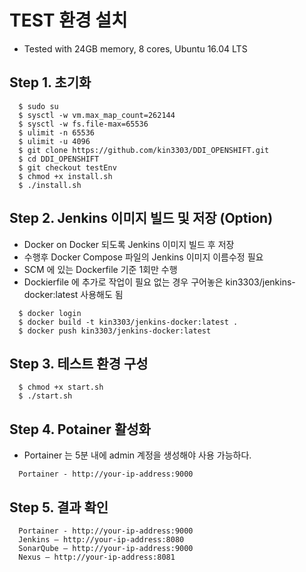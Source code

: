# TEST 환경 설치

- Tested with 24GB memory, 8 cores,  Ubuntu 16.04 LTS  

## Step 1. 초기화

```console
  $ sudo su 
  $ sysctl -w vm.max_map_count=262144
  $ sysctl -w fs.file-max=65536
  $ ulimit -n 65536
  $ ulimit -u 4096
  $ git clone https://github.com/kin3303/DDI_OPENSHIFT.git
  $ cd DDI_OPENSHIFT
  $ git checkout testEnv
  $ chmod +x install.sh
  $ ./install.sh
```

## Step 2. Jenkins 이미지 빌드 및 저장 (Option)

- Docker on Docker 되도록 Jenkins 이미지 빌드 후 저장
- 수행후 Docker Compose 파일의 Jenkins 이미지 이름수정 필요
- SCM 에 있는 Dockerfile 기준 1회만 수행
- Dockierfile 에 추가로 작업이 필요 없는 경우 구어놓은 kin3303/jenkins-docker:latest 사용해도 됨

```console
  $ docker login
  $ docker build -t kin3303/jenkins-docker:latest .
  $ docker push kin3303/jenkins-docker:latest 
```

## Step 3. 테스트 환경 구성

```console
  $ chmod +x start.sh
  $ ./start.sh
```

## Step 4. Potainer 활성화

- Portainer 는 5분 내에 admin 계정을 생성해야 사용 가능하다. 

```
  Portainer - http://your-ip-address:9000
```

## Step 5. 결과 확인

```
  Portainer - http://your-ip-address:9000
  Jenkins — http://your-ip-address:8080
  SonarQube — http://your-ip-address:9000
  Nexus — http://your-ip-address:8081
```
